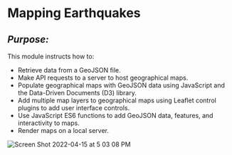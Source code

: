 # Mapping Earthquakes

## ***Purpose:***
This module instructs how to:
- Retrieve data from a GeoJSON file.
- Make API requests to a server to host geographical maps.
- Populate geographical maps with GeoJSON data using JavaScript and the Data-Driven Documents (D3) library.
- Add multiple map layers to geographical maps using Leaflet control plugins to add user interface controls.
- Use JavaScript ES6 functions to add GeoJSON data, features, and interactivity to maps.
- Render maps on a local server.

![Screen Shot 2022-04-15 at 5 03 08 PM](https://user-images.githubusercontent.com/87077325/163643688-04d59282-15e5-46f7-afa7-bec91805e06d.png)
